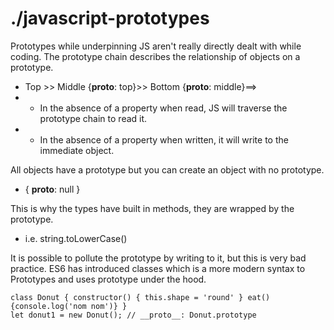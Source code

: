 # ./javascript-prototypes

Prototypes while underpinning JS aren't really directly dealt with while coding.
The prototype chain describes the relationship of objects on a prototype.
* Top >> Middle {__proto__: top}>> Bottom {__proto__: middle}==>
* * In the absence of a property when read, JS will traverse the prototype chain to read it.
* * In the absence of a property when written, it will write to the immediate object.

All objects have a prototype but you can create an object with no prototype.
* { __proto__: null }

This is why the types have built in methods, they are wrapped by the prototype.
* i.e. string.toLowerCase()

It is possible to pollute the prototype by writing to it, but this is very bad practice.
ES6 has introduced classes which is a more modern syntax to Prototypes and uses prototype under the hood.

```
class Donut { constructor() { this.shape = 'round' } eat() {console.log('nom nom')} }
let donut1 = new Donut(); // __proto__: Donut.prototype
```
